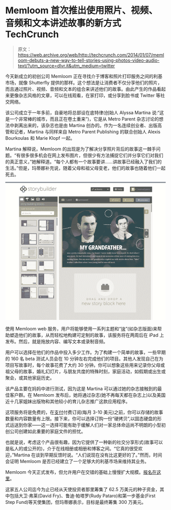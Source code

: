 # Memloom 首次推出使用照片、视频、音频和文本讲述故事的新方式 TechCrunch

> 原文：<https://web.archive.org/web/http://techcrunch.com/2014/01/07/memloom-debuts-a-new-way-to-tell-stories-using-photos-video-audio-text/?utm_source=dlvr.it&utm_medium=twitter>

今天新成立的初创公司 Memloom 正在寻找介于博客和照片打印服务之间的利基市场，就像 Shutterfly 提供的那样。这个想法是让消费者不仅分享他们的照片，而且通过照片、视频、音频和文本的组合来讲述他们的故事。由此产生的作品看起来更像杂志风格的文章，可以在线观看，在家打印，或分享到脸书或 Twitter 等社交网络。

该公司成立于一年多前，自豪地将总部设在底特律(创始人 Alyssa Martina 说:“这是一个非常棒的城市，而且正在卷土重来”)，它是从 Metro Parent 杂志讨论的想法中剥离出来的，该杂志也是由 Martina 创办的。作为一名连续创业者、出版高管和记者，Martina 与同样来自 Metro Parent Publishing 的联合创始人 Alexis Bourkoulas 和 Marie Klopf 一起。

Martina 解释说，Memloom 的出现是为了解决分享照片背后的故事这一棘手问题。“有很多很多机会在网上发布图片，但很少有方法捕捉它们并分享它们对我们的真正意义，”她解释道。“每个人都有一个故事要讲……讲故事已经融入了我们的生活。”但是，玛蒂娜补充说，随着父母和祖父母变老，他们的故事也随着他们一起死去。

![memloom-storybuilder](img/68779d92104c8d7030180707a51eb34c.png)

使用 Memloom web 服务，用户将能够使用一系列主题和“[块](https://web.archive.org/web/20230130234558/http://www.memloom.com/how#third_section)”(如杂志版面)来帮助塑造他们的故事，从而轻松地构建可定制的故事，该服务将在两周后在 iPad 上发布。然后，就是拖放内容、编写文本或录制音频。

用户可以选择在他们的作品中投入多少工作。为了构建一个简单的故事，一些早期的 160 名 beta 测试人员会在 10 分钟左右完成他们的项目。其他人发现自己在为项目写故事时，每个故事花费了大约 30 分钟。你可以想象这些用来记录你父母或祖父母的故事，婚礼幻灯片，与朋友共度的特殊时刻，家庭活动，如假期或出生或聚会，或其他家庭历史。

该产品主要在妈妈中进行测试，因为这是 Martina 可以通过她的杂志接触到的最佳客户群。在 Memloom 发布后，她将通过杂志(她不再每天都在杂志上)以及美国近十几家姐妹出版物和其他较小的育儿杂志推广这款应用程序。

这项服务将是免费的，在[支付](https://web.archive.org/web/20230130234558/http://www.memloom.com/users/sign_up)付费订阅(每月 3-10 美元)之前，你可以存储的故事数量和内容数量有上限。接下来，你可以选择订购一份“硬拷贝”,以固态硬盘的形式运送到你家——这一选择可能有助于缓解人们对一家总体命运尚不明朗的小型初创公司创建如此重要的家庭文件的担忧。

也就是说，考虑这个产品很有趣，因为它提供了一种新的社交分享形式(故事可以是私人的或公开的)，介于在线相册或相册和博客之间。“它真的很受欢迎，”Martina 在谈到早期反馈时说。“人们说现在没有比这更好的了。”然而，时间会证明 Memloom 是否已经建立了一个足够大的利基市场来维持其业务。

Memloom 今天正式发布，但允许用户在交错的基础上慢慢扩大规模。[报名在这里](https://web.archive.org/web/20230130234558/http://www.memloom.com/users/sign_up)。

这家五人公司迄今为止已经从天使投资者那里筹集了 62.5 万美元的种子资金，其中包括大卫·弗莱(David Fry)、鲁迪·帕塔罗(Rudy Pataro)和第一步基金(First Step Fund)等天使集团，但玛蒂娜表示，目标是最终筹集 300 万美元。